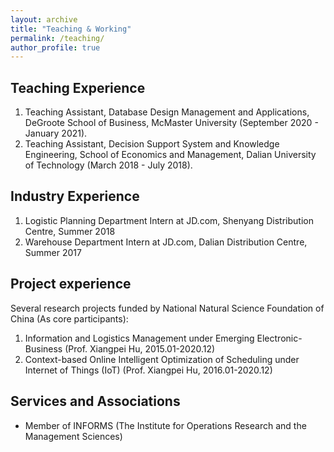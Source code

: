 ```yaml
---
layout: archive
title: "Teaching & Working"
permalink: /teaching/
author_profile: true
---
```


## Teaching Experience

1. Teaching Assistant, Database Design Management and Applications, DeGroote School of Business, McMaster University (September 2020 - January 2021).
2. Teaching Assistant, Decision Support System and Knowledge Engineering, School of Economics and Management, Dalian University of Technology (March 2018 - July 2018).

## Industry Experience

1. Logistic Planning Department Intern at JD.com, Shenyang Distribution Centre, Summer 2018
2. Warehouse Department Intern at JD.com, Dalian Distribution Centre, Summer 2017

## Project experience

Several research projects funded by National Natural Science Foundation of China (As core participants):

1. Information and Logistics Management under Emerging Electronic-Business (Prof. Xiangpei Hu, 2015.01-2020.12)
2. Context-based Online Intelligent Optimization of Scheduling under Internet of Things (IoT) (Prof. Xiangpei Hu, 2016.01-2020.12)

## Services and Associations

* Member of INFORMS (The Institute for Operations Research and the Management Sciences)
